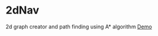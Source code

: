 # 2dNav
2d graph creator and path finding using A* algorithm
[Demo](https://dobrapyra.github.io/2dNav/)
